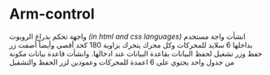 # Arm-control
واجهة تحكم بذراع الروبوت
*(in html and css languages)*
انشأت واجة مستخدم
بداخلها 6 سلايد للمحركات وكل محرك يتحرك بزاوية 180 كحد أقصى
وأيضاً أضفت زر حفظ وزر تشغيل لحفظ البيانات بقاعدة البيانات عند ادخالها. 
وانشأت قاعدة بيانات مكونة من جدول واحد يحتوي على 6 اعمدة للمحركات وعمودين لزر الحفظ والتشقيل
